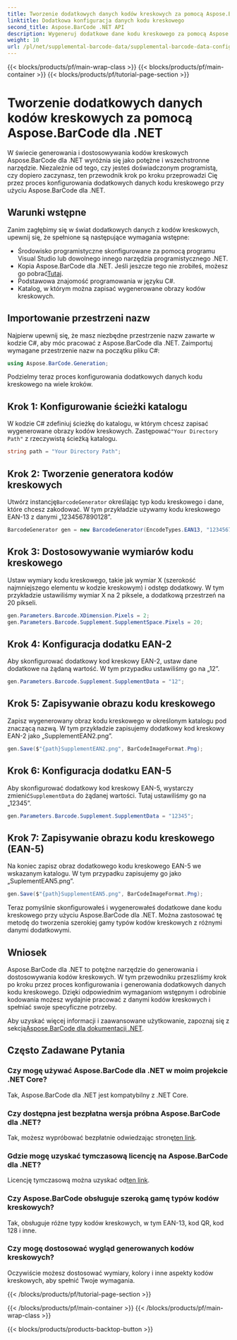 ```yaml
---
title: Tworzenie dodatkowych danych kodów kreskowych za pomocą Aspose.BarCode dla .NET
linktitle: Dodatkowa konfiguracja danych kodu kreskowego
second_title: Aspose.BarCode .NET API
description: Wygeneruj dodatkowe dane kodu kreskowego za pomocą Aspose.BarCode dla .NET. Dostosuj kody kreskowe EAN-2 i EAN-5 bez wysiłku. Przewodnik krok po kroku dla programistów .NET.
weight: 10
url: /pl/net/supplemental-barcode-data/supplemental-barcode-data-configuration/
---
```


{{< blocks/products/pf/main-wrap-class >}}
{{< blocks/products/pf/main-container >}}
{{< blocks/products/pf/tutorial-page-section >}}

# Tworzenie dodatkowych danych kodów kreskowych za pomocą Aspose.BarCode dla .NET


W świecie generowania i dostosowywania kodów kreskowych Aspose.BarCode dla .NET wyróżnia się jako potężne i wszechstronne narzędzie. Niezależnie od tego, czy jesteś doświadczonym programistą, czy dopiero zaczynasz, ten przewodnik krok po kroku przeprowadzi Cię przez proces konfigurowania dodatkowych danych kodu kreskowego przy użyciu Aspose.BarCode dla .NET. 

## Warunki wstępne

Zanim zagłębimy się w świat dodatkowych danych z kodów kreskowych, upewnij się, że spełnione są następujące wymagania wstępne:

- Środowisko programistyczne skonfigurowane za pomocą programu Visual Studio lub dowolnego innego narzędzia programistycznego .NET.
-  Kopia Aspose.BarCode dla .NET. Jeśli jeszcze tego nie zrobiłeś, możesz go pobrać[Tutaj](https://releases.aspose.com/barcode/net/).
- Podstawowa znajomość programowania w języku C#.
- Katalog, w którym można zapisać wygenerowane obrazy kodów kreskowych.

## Importowanie przestrzeni nazw

Najpierw upewnij się, że masz niezbędne przestrzenie nazw zawarte w kodzie C#, aby móc pracować z Aspose.BarCode dla .NET. Zaimportuj wymagane przestrzenie nazw na początku pliku C#:

```csharp
using Aspose.BarCode.Generation;
```

Podzielmy teraz proces konfigurowania dodatkowych danych kodu kreskowego na wiele kroków.

## Krok 1: Konfigurowanie ścieżki katalogu

 W kodzie C# zdefiniuj ścieżkę do katalogu, w którym chcesz zapisać wygenerowane obrazy kodów kreskowych. Zastępować`"Your Directory Path"` z rzeczywistą ścieżką katalogu.

```csharp
string path = "Your Directory Path";
```

## Krok 2: Tworzenie generatora kodów kreskowych

 Utwórz instancję`BarcodeGenerator` określając typ kodu kreskowego i dane, które chcesz zakodować. W tym przykładzie używamy kodu kreskowego EAN-13 z danymi „1234567890128”.

```csharp
BarcodeGenerator gen = new BarcodeGenerator(EncodeTypes.EAN13, "1234567890128");
```

## Krok 3: Dostosowywanie wymiarów kodu kreskowego

Ustaw wymiary kodu kreskowego, takie jak wymiar X (szerokość najmniejszego elementu w kodzie kreskowym) i odstęp dodatkowy. W tym przykładzie ustawiliśmy wymiar X na 2 piksele, a dodatkową przestrzeń na 20 pikseli.

```csharp
gen.Parameters.Barcode.XDimension.Pixels = 2;
gen.Parameters.Barcode.Supplement.SupplementSpace.Pixels = 20;
```

## Krok 4: Konfiguracja dodatku EAN-2

Aby skonfigurować dodatkowy kod kreskowy EAN-2, ustaw dane dodatkowe na żądaną wartość. W tym przypadku ustawiliśmy go na „12”. 

```csharp
gen.Parameters.Barcode.Supplement.SupplementData = "12";
```

## Krok 5: Zapisywanie obrazu kodu kreskowego

Zapisz wygenerowany obraz kodu kreskowego w określonym katalogu pod znaczącą nazwą. W tym przykładzie zapisujemy dodatkowy kod kreskowy EAN-2 jako „SupplementEAN2.png”.

```csharp
gen.Save($"{path}SupplementEAN2.png", BarCodeImageFormat.Png);
```

## Krok 6: Konfiguracja dodatku EAN-5

 Aby skonfigurować dodatkowy kod kreskowy EAN-5, wystarczy zmienić`SupplementData` do żądanej wartości. Tutaj ustawiliśmy go na „12345”.

```csharp
gen.Parameters.Barcode.Supplement.SupplementData = "12345";
```

## Krok 7: Zapisywanie obrazu kodu kreskowego (EAN-5)

Na koniec zapisz obraz dodatkowego kodu kreskowego EAN-5 we wskazanym katalogu. W tym przypadku zapisujemy go jako „SuplementEAN5.png”.

```csharp
gen.Save($"{path}SupplementEAN5.png", BarCodeImageFormat.Png);
```

Teraz pomyślnie skonfigurowałeś i wygenerowałeś dodatkowe dane kodu kreskowego przy użyciu Aspose.BarCode dla .NET. Można zastosować tę metodę do tworzenia szerokiej gamy typów kodów kreskowych z różnymi danymi dodatkowymi.

## Wniosek

Aspose.BarCode dla .NET to potężne narzędzie do generowania i dostosowywania kodów kreskowych. W tym przewodniku przeszliśmy krok po kroku przez proces konfigurowania i generowania dodatkowych danych kodu kreskowego. Dzięki odpowiednim wymaganiom wstępnym i odrobinie kodowania możesz wydajnie pracować z danymi kodów kreskowych i spełniać swoje specyficzne potrzeby.

 Aby uzyskać więcej informacji i zaawansowane użytkowanie, zapoznaj się z sekcją[Aspose.BarCode dla dokumentacji .NET](https://reference.aspose.com/barcode/net/).

## Często Zadawane Pytania

### Czy mogę używać Aspose.BarCode dla .NET w moim projekcie .NET Core?
Tak, Aspose.BarCode dla .NET jest kompatybilny z .NET Core.

### Czy dostępna jest bezpłatna wersja próbna Aspose.BarCode dla .NET?
 Tak, możesz wypróbować bezpłatnie odwiedzając stronę[ten link](https://releases.aspose.com/).

### Gdzie mogę uzyskać tymczasową licencję na Aspose.BarCode dla .NET?
 Licencję tymczasową można uzyskać od[ten link](https://purchase.aspose.com/temporary-license/).

### Czy Aspose.BarCode obsługuje szeroką gamę typów kodów kreskowych?
Tak, obsługuje różne typy kodów kreskowych, w tym EAN-13, kod QR, kod 128 i inne.

### Czy mogę dostosować wygląd generowanych kodów kreskowych?
Oczywiście możesz dostosować wymiary, kolory i inne aspekty kodów kreskowych, aby spełnić Twoje wymagania.

{{< /blocks/products/pf/tutorial-page-section >}}

{{< /blocks/products/pf/main-container >}}
{{< /blocks/products/pf/main-wrap-class >}}

{{< blocks/products/products-backtop-button >}}
